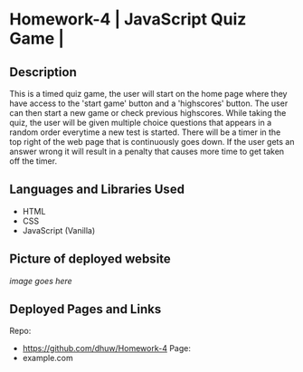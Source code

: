 # Homework-4 | JavaScript Quiz Game |
## Description

This is a timed quiz game, the user will start on the home page where they have access to the 'start game' button and a 'highscores' button. The user can then start a new game or check previous highscores. While taking the quiz, the user will be given multiple choice questions that appears in a random order everytime a new test is started. There will be a timer in the top right of the web page that is continuously goes down. If the user gets an answer wrong it will result in a penalty that causes more time to get taken off the timer.

## Languages and Libraries Used

- HTML
- CSS
- JavaScript (Vanilla)

## Picture of deployed website

*image goes here*

## Deployed Pages and Links

Repo:
- https://github.com/dhuw/Homework-4
Page:
- example.com
